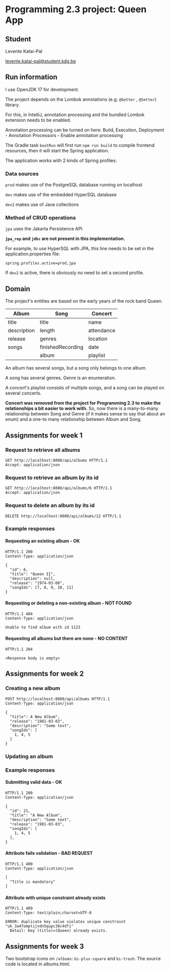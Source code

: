 # Programming 2.3 project: Queen App

## Student
Levente Katai-Pal

levente.katai-pal@student.kdg.be

## Run information

I use OpenJDK 17 for development.

The project depends on the Lombok annotations (e.g. `@Getter` , `@Setter`) library.

For this, in IntelliJ, annotation processing and the bundled Lombok extension needs to be enabled.

Annotation processing can be turned on here: 
Build, Execution, Deployment - Annotation Processors - Enable annotation processing

The Gradle task `bootRun` will first run `npm run build` to compile frontend resources, then it will start the Spring 
application.
    
The application works with 2 kinds of Spring profiles:

### Data sources

`prod` makes use of the PostgreSQL database running on localhost

`dev` makes use of the embedded HyperSQL database

`dev2` makes use of Java collections

### Method of CRUD operations

`jpa` uses the Jakarta Persistence API

**`jpa_rep` and `jdbc` are not present in this implementation.**

For example, to use HyperSQL with JPA, this line needs to be set in the application.properties file:

`spring.profiles.active=prod,jpa`

If `dev2` is active, there is obviously no need to set a second profile.

## Domain
The project's entities are based on the early years of the rock band Queen.

| Album       | Song              | Concert       |
| ----------- | ----------------- | ------------- |
| title       | title             | name          |
| description | length            | attendance    |
| release     | genres            | location      |
| songs       | finishedRecording | date          |
|             | album             | playlist      |

An album has several songs, but a song only belongs to one album. 

A song has several genres. Genre is an enumeration.

A concert's playlist consists of multiple songs, and a song can be played 
on several concerts.

**Concert was removed from the project for Programming 2.3 to make the relationships a bit easier to work with.**
So, now there is a many-to-many relationship between Song and Genre (if it makes sense to say that about an enum) and a
one-to many relationship between Album and Song.

## Assignments for week 1

### Request to retrieve all albums
```http request
GET http://localhost:8080/api/albums HTTP/1.1
Accept: application/json
```

### Request to retrieve an album by its id
```http request
GET http://localhost:8080/api/albums/6 HTTP/1.1
Accept: application/json
```

### Request to delete an album by its id
```http request
DELETE http://localhost:8080/api/albums/12 HTTP/1.1
```

### Example responses

#### Requesting an existing album - OK
```http request
HTTP/1.1 200 
Content-Type: application/json

{
  "id": 6,
  "title": "Queen II",
  "description": null,
  "release": "1974-03-08",
  "songIds": [7, 8, 9, 10, 11]
}
```

#### Requesting or deleting a non-existing album - NOT FOUND
```http request
HTTP/1.1 404 
Content-Type: application/json

Unable to find album with id 1123
```

#### Requesting all albums but there are none - NO CONTENT
```http request
HTTP/1.1 204 

<Response body is empty>
```
## Assignments for week 2
### Creating a new album
```http request
POST http://localhost:8080/api/albums HTTP/1.1
Content-Type: application/json

{
  "title": A New Album",
  "release": "1981-03-03",
  "description": "Some text",
  "songIds": [
    1, 4, 5 
  ]
}
```

### Updating an album

### Example responses
#### Submitting valid data - OK

```http request
HTTP/1.1 200 
Content-Type: application/json

{
  "id": 21,
  "title": "A New Album",
  "description": "Some text",
  "release": "1981-03-03",
  "songIds": [
    1, 4, 5
  ],
}
```

#### Attribute fails validation - BAD REQUEST
```http request
HTTP/1.1 400 
Content-Type: application/json

[
  "Title is mandatory"
]
```

#### Attribute with unique constraint already exists
```http request
HTTP/1.1 409 
Content-Type: text/plain;charset=UTF-8

ERROR: duplicate key value violates unique constraint "uk_3a47omptijvdn5qupc38c4dfi"
  Detail: Key (title)=(Queen) already exists.
```

## Assignments for week 3
Two bootstrap icons on `/albums`: `bi-plus-square` and `bi-trash`. The source code is located in albums.html. 


